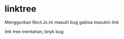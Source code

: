 # linktree

<p>Menggunkan Rect.Js ini masuih bug gabisa masukin link</p>
<p>link tree mentahan, bnyk bug</p>
